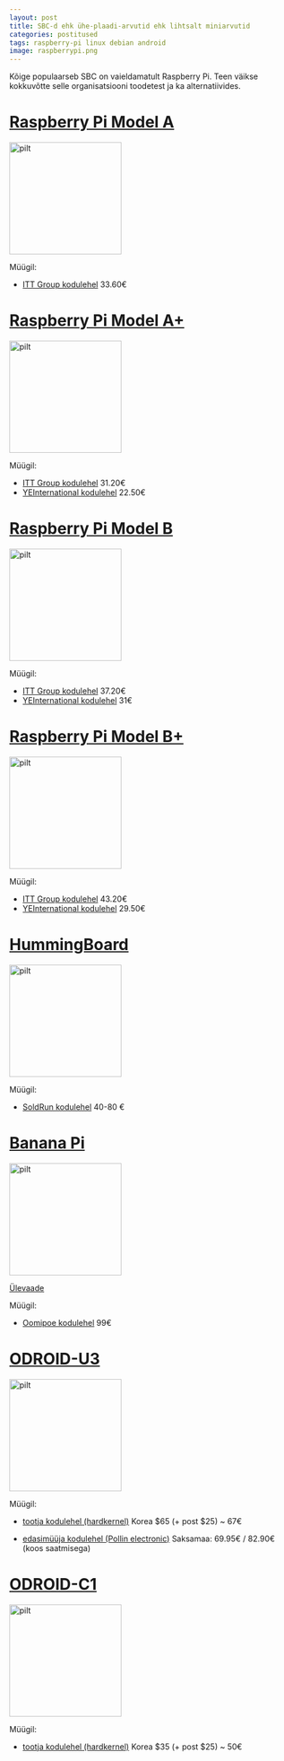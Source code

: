 ```yaml
---
layout: post
title: SBC-d ehk ühe-plaadi-arvutid ehk lihtsalt miniarvutid
categories: postitused
tags: raspberry-pi linux debian android
image: raspberrypi.png
---
```

Kõige populaarseb SBC on vaieldamatult Raspberry Pi. Teen väikse kokkuvõtte selle organisatsiooni toodetest ja ka alternatiivides.



# [Raspberry Pi Model A](http://www.raspberrypi.org/product/model-a/)

![pilt]({{site.url}}{{page.url}}raspia.jpg)

Müügil:

- [ITT Group kodulehel](http://www.ittgroup.ee/et/e-shop/detail/24-raspberry-pi/flypage/283-raspberry-pi-mudel-a-256-mb?sef=hcfp) 33.60€



# [Raspberry Pi Model A+](http://www.raspberrypi.org/products/model-a-plus/)

![pilt]({{site.url}}{{page.url}}raspia+.jpg)

Müügil:

- [ITT Group kodulehel](http://www.ittgroup.ee/en/raspberry-pi/500-raspberry-pi-mudel-a.html?search_query=raspberry&results=23) 31.20€
- [YEInternational kodulehel](http://yeint.ee/elektroonika-1/arenduskomplektid/raspberry-pi-a) 22.50€



# [Raspberry Pi Model B](http://www.raspberrypi.org/product/model-b/)

![pilt]({{site.url}}{{page.url}}raspib.jpg)

Müügil:

- [ITT Group kodulehel](http://www.ittgroup.ee/et/e-shop/detail/24-raspberry-pi/flypage/227-raspberry-pi-mudel-b-512-mb?sef=hcfp) 37.20€
- [YEInternational kodulehel](http://yeint.ee/elektroonika-1/arenduskomplektid/raspberry-pi-type-b-512mb) 31€



# [Raspberry Pi Model B+](http://www.raspberrypi.org/product/model-b-plus/)

![pilt]({{site.url}}{{page.url}}raspib+.jpg)

Müügil:

- [ITT Group kodulehel](http://www.ittgroup.ee/en/raspberry-pi/456-raspberry-pi-mudel-b.html?search_query=raspberry&results=23) 43.20€
- [YEInternational kodulehel](http://yeint.ee/elektroonika-1/arenduskomplektid/raspberry-pi-b) 29.50€



# [HummingBoard](http://www.solid-run.com/products/hummingboard/linux-sbc-specifications/)

![pilt]({{site.url}}{{page.url}}HummingBoard.png)

Müügil:

- [SoldRun kodulehel](http://www.solid-run.com/shop/) 40-80 €



# [Banana Pi](http://www.bananapi.org/p/product.html)

![pilt]({{site.url}}{{page.url}}banana-pi.jpg)

[Ülevaade](http://raspi.tv/2014/banana-pi-review-first-impressions)

Müügil:

- [Oomipoe kodulehel](http://www.oomipood.ee/product/bp-a20/banana-pi-moodul-1ghz-1gb-ram) 99€



# [ODROID-U3](http://hardkernel.com/main/products/prdt_info.php?g_code=G138745696275)

![pilt]({{site.url}}{{page.url}}odroid-u3.jpg)

Müügil:

- [tootja kodulehel (hardkernel)](http://www.hardkernel.com/main/products/prdt_info.php?g_code=G141578608433) Korea $65 (+ post $25) ~  67€

- [edasimüüja kodulehel (Pollin electronic)](http://www.pollin.de/shop/dt/NTM3OTgxOTk-/Bausaetze_Module/Entwicklerboards/ODROID_U3_Einplatinen_Computer_Cortex_A9_QuadCore_2_GB.html) Saksamaa: 69.95€ / 82.90€ (koos saatmisega)



# [ODROID-C1](http://www.hardkernel.com/main/products/prdt_info.php?g_code=G141578608433)

![pilt]({{site.url}}{{page.url}}odroid-c1.jpg)

Müügil:

- [tootja kodulehel (hardkernel)](http://www.hardkernel.com/main/products/prdt_info.php?g_code=G141578608433) Korea $35 (+ post $25) ~  50€



<style>
img[alt=pilt] { width: 200px;}
</style>
